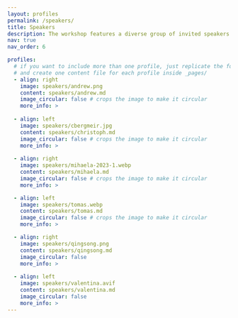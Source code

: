 ```yaml
---
layout: profiles
permalink: /speakers/
title: Speakers 
description: The workshop features a diverse group of invited speakers who will deliver keynote talks and participate in a panel discussion.
nav: true
nav_order: 6

profiles:
  # if you want to include more than one profile, just replicate the following block
  # and create one content file for each profile inside _pages/
  - align: right
    image: speakers/andrew.png
    content: speakers/andrew.md 
    image_circular: false # crops the image to make it circular
    more_info: >
      
  - align: left 
    image: speakers/cbergmeir.jpg
    content: speakers/christoph.md 
    image_circular: false # crops the image to make it circular
    more_info: >
      
  - align: right
    image: speakers/mihaela-2023-1.webp
    content: speakers/mihaela.md
    image_circular: false # crops the image to make it circular
    more_info: >

  - align: left 
    image: speakers/tomas.webp
    content: speakers/tomas.md 
    image_circular: false # crops the image to make it circular
    more_info: >

  - align: right 
    image: speakers/qingsong.png
    content: speakers/qingsong.md 
    image_circular: false 
    more_info: >
      
  - align: left 
    image: speakers/valentina.avif
    content: speakers/valentina.md 
    image_circular: false 
    more_info: >
---
```


